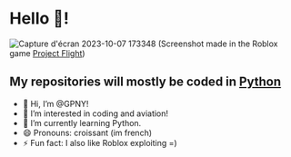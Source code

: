# Hello 👋! 


![Capture d'écran 2023-10-07 173348](https://github.com/GPNY/GPNY/assets/170540705/460037e0-6c1b-4f26-b2a2-62e831a9e34f)
(Screenshot made in the Roblox game [Project Flight](https://www.roblox.com/games/6349094071))

## My repositories will mostly be coded in [Python](https://python.org)

- 👋 Hi, I’m @GPNY!
- 👀 I’m interested in coding and aviation!
- 🌱 I’m currently learning Python.
- 😄 Pronouns: croissant (im french)
- ⚡ Fun fact: I also like Roblox exploiting =)

<!---
GPNY/GPNY is a ✨ special ✨ repository because its `README.md` (this file) appears on your GitHub profile.
You can click the Preview link to take a look at your changes.
--->
